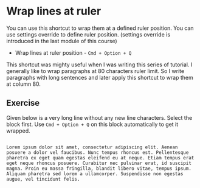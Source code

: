 Wrap lines at ruler
====================

You can use this shortcut to wrap them at a defined ruler position. You can use
settings override to define ruler position. (settings override is introduced in
the last module of this course)

* Wrap lines at ruler position - `Cmd + Option + Q`

This shortcut was mighty useful when I was writing this series of tutorial. I
generally like to wrap paragraphs at 80 characters ruler limit. So I write
paragraphs with long sentences and later apply this shortcut to wrap them at
column 80.

Exercise
---------

Given below is a very long line without any new line characters. Select the
block first. Use `Cmd + Option + Q` on this block automatically to get it
wrapped.

```

Lorem ipsum dolor sit amet, consectetur adipiscing elit. Aenean posuere a dolor vel faucibus. Nunc tempus rhoncus est. Pellentesque pharetra ex eget quam egestas eleifend eu at neque. Etiam tempus erat eget neque rhoncus posuere. Curabitur nec pulvinar erat, id suscipit magna. Proin eu massa fringilla, blandit libero vitae, tempus ipsum. Aliquam pharetra sed lorem a ullamcorper. Suspendisse non egestas augue, vel tincidunt felis.

```